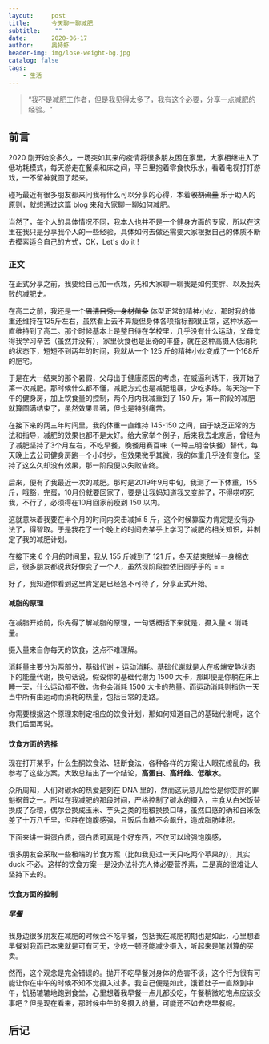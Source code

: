 ```yaml
---
layout:     post
title:      今天聊一聊减肥
subtitle:    ""
date:       2020-06-17
author:     奥特虾
header-img: img/lose-weight-bg.jpg
catalog: false
tags:
    - 生活
---
```


> “我不是减肥工作者，但是我见得太多了，我有这个必要，分享一点减肥的经验。“



## 前言

2020 刚开始没多久，一场突如其来的疫情将很多朋友困在家里，大家相继进入了低功耗模式，每天游走在餐桌和床之间，平日里抱着零食快乐水，看着电视打打游戏，一不留神就圆了起来。



碰巧最近有很多朋友都来问我有什么可以分享的心得，本着~~收割流量~~ 乐于助人的原则，就想通过这篇 blog 来和大家聊一聊如何减肥。



当然了，每个人的具体情况不同，我本人也并不是一个健身方面的专家，所以在这里在我只是分享我个人的一些经验，具体如何去做还需要大家根据自己的体质不断去摸索适合自己的方式，OK，Let's do it !



### 正文

在正式分享之前，我要给自己加一点戏，先和大家聊一聊我是如何变胖、以及我失败的减肥史。



在高二之前，我还是一个~~眉清目秀、身材苗条~~ 体型正常的精神小伙，那时我的体重还维持在125斤左右，虽然看上去不算瘦但身体各项指标都很正常，这种状态一直维持到了高二。那个时候基本上是整日待在学校里，几乎没有什么运动，父母觉得我学习辛苦（虽然并没有），家里伙食也是出奇的丰盛，就在这种高摄入低消耗的状态下，短短不到两年的时间，我就从一个 125 斤的精神小伙变成了一个168斤的肥宅。



于是在大一结束的那个暑假，父母出于健康原因的考虑，在威逼利诱下，我开始了第一次减肥。那时候什么都不懂，减肥方式也是减肥粗暴，少吃多练，每天泡一下午的健身房，加上饮食量的控制，两个月内我减重到了 150 斤，第一阶段的减肥就算圆满结束了，虽然效果显著，但也是特别痛苦。



在接下来的两三年时间里，我的体重一直维持 145-150 之间，由于缺乏正常的方法和指导，减肥的效果也都不是太好。给大家举个例子，后来我去北京后，曾经为了减肥坚持了3个月左右，不吃早餐，晚餐用赛百味（一种三明治快餐）替代，每天晚上去公司健身房跑一个小时步，但效果微乎其微，我的体重几乎没有变化，坚持了这么久却没有效果，那一阶段便以失败告终。



后来，便有了我最近一次的减肥。那时是2019年9月中旬，我测了一下体重，155斤，哦豁，完蛋，10月份就要回家了，要是让我妈知道我又变胖了，不得唠叨死我，不行了，必须得在10月回家前瘦到 150 以内。



这就意味着我要在半个月的时间内突击减掉 5 斤，这个时候靠蛮力肯定是没有办法了，得智取。于是我花了一个晚上的时间去某乎上学习了减肥的相关知识，并制定了我的减肥计划。



在接下来 6 个月的时间里，我从 155 斤减到了 121 斤，冬天结束脱掉一身棉衣后，很多朋友都说我好像变了一个人，虽然现阶段脸依旧圆乎乎的 = =



好了，我知道你看到这里肯定是已经急不可待了，分享正式开始。



#### 减脂的原理

在减脂开始前，你先得了解减脂的原理，一句话概括下来就是，摄入量 < 消耗量。



摄入量来自你每天的饮食，这点不难理解。



消耗量主要分为两部分，基础代谢 + 运动消耗。基础代谢就是人在极端安静状态下的能量代谢，换句话说，假设你的基础代谢为 1500 大卡，那即便是你躺在床上睡一天，什么运动都不做，你也会消耗 1500 大卡的热量。而运动消耗则指你一天当中所有由运动而消耗的热量，包括日常的走路。



你需要根据这个原理来制定相应的饮食计划，那如何知道自己的基础代谢呢，这个我们后面再说。



#### 饮食方面的选择

现在打开某乎，什么生酮饮食法、轻断食法，各种各样的方案让人眼花缭乱的，我参考了这些方案，大致总结出了一个结论，**高蛋白、高纤维、低碳水**。



众所周知，人们对碳水的热爱是刻在 DNA 里的，然而这玩意儿恰恰是你变胖的罪魁祸首之一。所以在我减肥的那段时间，严格控制了碳水的摄入，主食从白米饭替换成了杂粮，偶尔会换成玉米、芋头之类的粗粮换换口味，虽然口感的确和白米饭差了十万八千里，但胜在饱腹感强，且饭后血糖不会飙升，造成脂肪堆积。



下面来讲一讲蛋白质，蛋白质可真是个好东西，不仅可以增强饱腹感，



很多朋友会采取一些极端的节食方案（比如我见过一天只吃两个苹果的），其实 duck 不必。这样的饮食方案一是没办法补充人体必要营养素，二是真的很难让人坚持下去的。

#### 饮食方面的控制

##### 早餐

我身边很多朋友在减肥的时候会不吃早餐，包括我在减肥初期也是如此，心里想着早餐对我而已本来就是可有可无，少吃一顿还能减少摄入，听起来是笔划算的买卖。



然而，这个观念是完全错误的。抛开不吃早餐对身体的危害不谈，这个行为很有可能让你在中午的时候不知不觉摄入过多。我自己便是如此，饿着肚子一直熬到中午，饥肠辘辘地跑到食堂，心里想着我早餐一点儿都没吃，午餐稍微吃饱点应该没事吧？但是现在看来，那时候中午的多摄入的量，可能还不如去吃早餐呢。











## 后记





